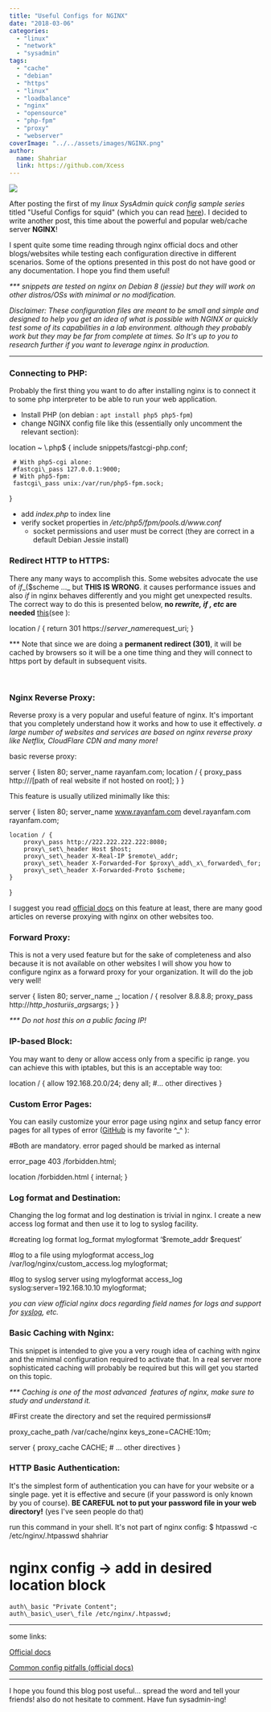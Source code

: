 ```yaml
---
title: "Useful Configs for NGINX"
date: "2018-03-06"
categories: 
  - "linux"
  - "network"
  - "sysadmin"
tags: 
  - "cache"
  - "debian"
  - "https"
  - "linux"
  - "loadbalance"
  - "nginx"
  - "opensource"
  - "php-fpm"
  - "proxy"
  - "webserver"
coverImage: "../../assets/images/NGINX.png"
author:
  name: Shahriar
  link: https://github.com/Xcess
---
```


![](../../assets/images/NGINX.png)

After posting the first of my _linux SysAdmin quick config sample series_ titled "Useful Configs for squid" (which you can read [here](https://rayanfam.com/topics/useful-config-squid3/)). I decided to write another post, this time about the powerful and popular web/cache server **NGINX**!

I spent quite some time reading through nginx official docs and other blogs/websites while testing each configuration directive in different scenarios. Some of the options presented in this post do not have good or any documentation. I hope you find them useful!

_\*\*\* snippets are tested on nginx on Debian 8 (jessie) but they will work on other distros/OSs with minimal or no modification._

_Disclaimer: These configuration files are meant to be small and simple and designed to help you get an idea of what is possible with NGINX or quickly test some of its capabilities in a lab environment. although they probably work but they may be far from complete at times. So It's up to you to research further if you want to leverage nginx in production._

* * *

### Connecting to PHP:

Probably the first thing you want to do after installing nginx is to connect it to some php interpreter to be able to run your web application.

- Install PHP (on debian : `apt install php5 php5-fpm`)
- change NGINX config file like this (essentially only uncomment the relevant section):

         
location ~ \\.php$ {
     include snippets/fastcgi-php.conf;

     # With php5-cgi alone:
     #fastcgi\_pass 127.0.0.1:9000;
     # With php5-fpm:
     fastcgi\_pass unix:/var/run/php5-fpm.sock;
}

- add _index.php_ to index line
- verify socket properties in _/etc/php5/fpm/pools.d/www.conf_
    - socket permissions and user must be correct (they are correct in a default Debian Jessie install)

### Redirect HTTP to HTTPS:

There any many ways to accomplish this. Some websites advocate the use of _if__($scheme ..._ but **THIS IS WRONG**. it causes performance issues and also _if_ in nginx behaves differently and you might get unexpected results. The correct way to do this is presented below, **no _rewrite, if , etc_ are needed** [this](https://www.nginx.com/resources/wiki/start/topics/tutorials/config_pitfalls/#taxing-rewrites)(see ):

location / {
    return 301 https://$server\_name$request\_uri;
}

\*\*\* Note that since we are doing a **permanent redirect (301)**, it will be cached by browsers so it will be a one time thing and they will connect to https port by default in subsequent visits.

 

### **Nginx Reverse Proxy:**

Reverse proxy is a very popular and useful feature of nginx. It's important that you completely understand how it works and how to use it effectively. _a large number of websites and services are based on nginx reverse proxy like Netflix, CloudFlare CDN and many more!_

basic reverse proxy:

server {
    listen 80;
    server\_name rayanfam.com;
    location / {
        proxy\_pass http://<IP of other web server>/\[path of real website if not hosted on root\];
    }
}

This feature is usually utilized minimally like this:

server {
    listen 80;
    server\_name www.rayanfam.com devel.rayanfam.com rayanfam.com;

    location / {
        proxy\_pass http://222.222.222.222:8080;
        proxy\_set\_header Host $host;
        proxy\_set\_header X-Real-IP $remote\_addr;
        proxy\_set\_header X-Forwarded-For $proxy\_add\_x\_forwarded\_for;
        proxy\_set\_header X-Forwarded-Proto $scheme;
    }
}

I suggest you read [official docs](https://docs.nginx.com/nginx/admin-guide/web-server/reverse-proxy/) on this feature at least, there are many good articles on reverse proxying with nginx on other websites too.

### Forward Proxy:

This is not a very used feature but for the sake of completeness and also because it is not available on other websites I will show you how to configure nginx as a forward proxy for your organization. It will do the job very well!

server {
	listen 80;
	server\_name \_;
	location / {
		resolver 8.8.8.8;
		proxy\_pass http://$http\_host$uri$is\_args$args;
	}
}

_\*\*\* Do not host this on a public facing IP!_

### IP-based Block:

You may want to deny or allow access only from a specific ip range. you can achieve this with iptables, but this is an acceptable way too:

location / {
    allow 192.168.20.0/24;
    deny all;
    #... other directives
}

### Custom Error Pages:

You can easily customize your error page using nginx and setup fancy error pages for all types of error ([GitHub](https://github.com/login_404) is my favorite ^\_^ ):

#Both are mandatory. error paged should be marked as internal

error\_page 403 /forbidden.html;

location /forbidden.html {
    internal;
}

### Log format and Destination:

Changing the log format and log destination is trivial in nginx. I create a new access log format and then use it to log to syslog facility.

#creating log format
log\_format mylogformat ‘$remote\_addr $request’

#log to a file using mylogformat
access\_log /var/log/nginx/custom\_access.log mylogformat;

#log to syslog server using mylogformat
access\_log syslog:server=192.168.10.10 mylogformat;

_you can view official nginx docs regarding field names for logs and support for [syslog](https://nginx.org/en/docs/syslog.html), etc._

### Basic Caching with Nginx:

This snippet is intended to give you a very rough idea of caching with nginx and the minimal configuration required to activate that. In a real server more sophisticated caching will probably be required but this will get you started on this topic.

_\*\*\* Caching is one of the most advanced  features of nginx, make sure to study and understand it._

#First create the directory and set the required permissions#

proxy\_cache\_path /var/cache/nginx keys\_zone=CACHE:10m;

server {
    proxy\_cache CACHE;
    # ... other directives
}

### HTTP Basic Authentication:

It's the simplest form of authentication you can have for your website or a single page. yet it is effective and secure (if your password is only known by you of course). **BE CAREFUL** **not to put your password file in your web directory!** (yes I've seen people do that)

run this command in your shell. It's not part of nginx config:
$ htpasswd -c /etc/nginx/.htpasswd shahriar

# nginx config → add in desired location block

    auth\_basic "Private Content"; 
    auth\_basic\_user\_file /etc/nginx/.htpasswd;

* * *

some links:

[Official docs](https://nginx.org/en/docs/)

[Common config pitfalls (official docs)](https://www.nginx.com/resources/wiki/start/topics/tutorials/config_pitfalls)

* * *

I hope you found this blog post useful... spread the word and tell your friends! also do not hesitate to comment. Have fun sysadmin-ing!
